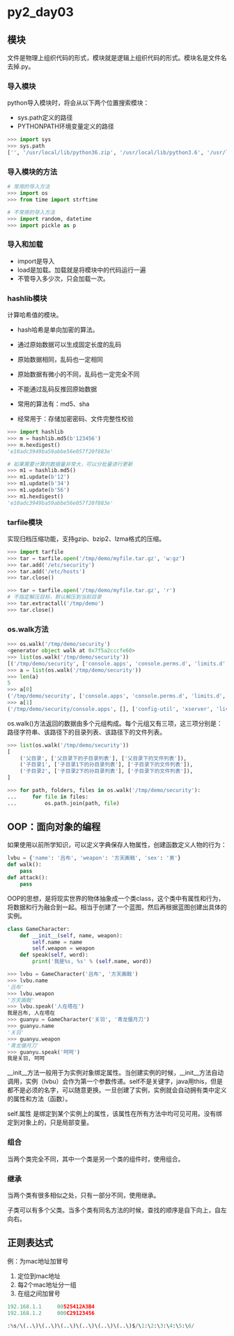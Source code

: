 # py2_day03

## 模块

文件是物理上组织代码的形式，模块就是逻辑上组织代码的形式。模块名是文件名去掉.py。

### 导入模块

python导入模块时，将会从以下两个位置搜索模块：

- sys.path定义的路径
- PYTHONPATH环境变量定义的路径

```python
>>> import sys
>>> sys.path
['', '/usr/local/lib/python36.zip', '/usr/local/lib/python3.6', '/usr/local/lib/python3.6/lib-dynload', '/usr/local/lib/python3.6/site-packages']
```

### 导入模块的方法

```python
# 常用的导入方法
>>> import os
>>> from time import strftime

# 不常用的导入方法
>>> import random, datetime
>>> import pickle as p
```

### 导入和加载

- import是导入
- load是加载。加载就是将模块中的代码运行一遍
- 不管导入多少次，只会加载一次。

### hashlib模块

计算哈希值的模块。

- hash哈希是单向加密的算法。

- 通过原始数据可以生成固定长度的乱码
- 原始数据相同，乱码也一定相同
- 原始数据有微小的不同，乱码也一定完全不同
- 不能通过乱码反推回原始数据
- 常用的算法有：md5、sha
- 经常用于：存储加密密码、文件完整性校验

```python
>>> import hashlib
>>> m = hashlib.md5(b'123456')
>>> m.hexdigest()
'e10adc3949ba59abbe56e057f20f883e'

# 如果需要计算的数据量非常大，可以分批量进行更新
>>> m1 = hashlib.md5()
>>> m1.update(b'12')
>>> m1.update(b'34')
>>> m1.update(b'56')
>>> m1.hexdigest()
'e10adc3949ba59abbe56e057f20f883e'
```

### tarfile模块

实现归档压缩功能，支持gzip、bzip2、lzma格式的压缩。

```python
>>> import tarfile
>>> tar = tarfile.open('/tmp/demo/myfile.tar.gz', 'w:gz')
>>> tar.add('/etc/security')
>>> tar.add('/etc/hosts')
>>> tar.close()

>>> tar = tarfile.open('/tmp/demo/myfile.tar.gz', 'r')
# 不指定解压目标，默认解压到当前目录
>>> tar.extractall('/tmp/demo')
>>> tar.close()
```

### os.walk方法

```python
>>> os.walk('/tmp/demo/security')
<generator object walk at 0x7f5a2cccfe60>
>>> list(os.walk('/tmp/demo/security'))
[('/tmp/demo/security', ['console.apps', 'console.perms.d', 'limits.d', 'namespace.d'], ['access.conf', 'chroot.conf', 'console.handlers', 'console.perms', 'group.conf', 'limits.conf', 'namespace.conf', 'namespace.init', 'opasswd', 'pam_env.conf', 'sepermit.conf', 'time.conf', 'pwquality.conf']), ('/tmp/demo/security/console.apps', [], ['config-util', 'xserver', 'liveinst', 'setup']), ('/tmp/demo/security/console.perms.d', [], []), ('/tmp/demo/security/limits.d', [], ['20-nproc.conf']), ('/tmp/demo/security/namespace.d', [], [])]
>>> a = list(os.walk('/tmp/demo/security'))
>>> len(a)
5
>>> a[0]
('/tmp/demo/security', ['console.apps', 'console.perms.d', 'limits.d', 'namespace.d'], ['access.conf', 'chroot.conf', 'console.handlers', 'console.perms', 'group.conf', 'limits.conf', 'namespace.conf', 'namespace.init', 'opasswd', 'pam_env.conf', 'sepermit.conf', 'time.conf', 'pwquality.conf'])
>>> a[1]
('/tmp/demo/security/console.apps', [], ['config-util', 'xserver', 'liveinst', 'setup'])
```

os.walk()方法返回的数据由多个元组构成。每个元组又有三项，这三项分别是：路径字符串、该路径下的目录列表、该路径下的文件列表。

```python
>>> list(os.walk('/tmp/demo/security'))
[
    ('父目录', ['父目录下的子目录列表'], ['父目录下的文件列表']),
    ('子目录1', ['子目录1下的孙目录列表'], ['子目录下的文件列表']),
    ('子目录2', ['子目录2下的孙目录列表'], ['子目录下的文件列表']),
]
```

```python
>>> for path, folders, files in os.walk('/tmp/demo/security'):
...     for file in files:
...         os.path.join(path, file)
```

## OOP：面向对象的编程

如果使用以前所学知识，可以定义字典保存人物属性，创建函数定义人物的行为：

```python
lvbu = {'name': '吕布', 'weapon': '方天画戟', 'sex': '男'}
def walk():
    pass
def attack():
    pass
```

OOP的思想，是将现实世界的物体抽象成一个类class，这个类中有属性和行为，将数据和行为融合到一起。相当于创建了一个蓝图，然后再根据蓝图创建出具体的实例。

```python
class GameCharacter:
    def __init__(self, name, weapon):
        self.name = name
        self.weapon = weapon
    def speak(self, word):
        print('我是%s, %s' % (self.name, word))

>>> lvbu = GameCharacter('吕布', '方天画戟')
>>> lvbu.name
'吕布'
>>> lvbu.weapon
'方天画戟'
>>> lvbu.speak('人在塔在')
我是吕布, 人在塔在
>>> guanyu = GameCharacter('关羽', '青龙偃月刀')
>>> guanyu.name
'关羽'
>>> guanyu.weapon
'青龙偃月刀'
>>> guanyu.speak('呵呵')
我是关羽, 呵呵

```

\_\_init\_\_方法一般用于为实例对象绑定属性。当创建实例的时候，_\_init\_\_方法自动调用，实例（lvbu）会作为第一个参数传递。self不是关键字，java用this，但是都不是必须的名字，可以随意更换。一旦创建了实例，实例就会自动拥有类中定义的属性和方法（函数）。

self.属性 是绑定到某个实例上的属性，该属性在所有方法中均可见可用。没有绑定到对象上的，只是局部变量。

### 组合

当两个类完全不同，其中一个类是另一个类的组件时，使用组合。

### 继承

当两个类有很多相似之处，只有一部分不同，使用继承。

子类可以有多个父类。当多个类有同名方法的时候，查找的顺序是自下向上，自左向右。

## 正则表达式

例：为mac地址加冒号

1. 定位到mac地址
2. 每2个mac地址分一组
3. 在组之间加冒号

```python
192.168.1.1     00525412A3B4
192.168.1.2     000C29123456

:%s/\(..\)\(..\)\(..\)\(..\)\(..\)\(..\)$/\1:\2:\3:\4:\5:\6/
```











